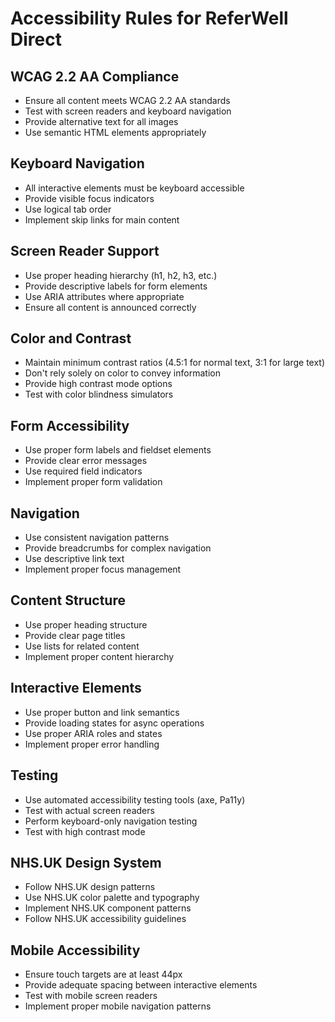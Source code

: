 # Accessibility Rules for ReferWell Direct

## WCAG 2.2 AA Compliance

- Ensure all content meets WCAG 2.2 AA standards
- Test with screen readers and keyboard navigation
- Provide alternative text for all images
- Use semantic HTML elements appropriately

## Keyboard Navigation

- All interactive elements must be keyboard accessible
- Provide visible focus indicators
- Use logical tab order
- Implement skip links for main content

## Screen Reader Support

- Use proper heading hierarchy (h1, h2, h3, etc.)
- Provide descriptive labels for form elements
- Use ARIA attributes where appropriate
- Ensure all content is announced correctly

## Color and Contrast

- Maintain minimum contrast ratios (4.5:1 for normal text, 3:1 for large text)
- Don't rely solely on color to convey information
- Provide high contrast mode options
- Test with color blindness simulators

## Form Accessibility

- Use proper form labels and fieldset elements
- Provide clear error messages
- Use required field indicators
- Implement proper form validation

## Navigation

- Use consistent navigation patterns
- Provide breadcrumbs for complex navigation
- Use descriptive link text
- Implement proper focus management

## Content Structure

- Use proper heading structure
- Provide clear page titles
- Use lists for related content
- Implement proper content hierarchy

## Interactive Elements

- Use proper button and link semantics
- Provide loading states for async operations
- Use proper ARIA roles and states
- Implement proper error handling

## Testing

- Use automated accessibility testing tools (axe, Pa11y)
- Test with actual screen readers
- Perform keyboard-only navigation testing
- Test with high contrast mode

## NHS.UK Design System

- Follow NHS.UK design patterns
- Use NHS.UK color palette and typography
- Implement NHS.UK component patterns
- Follow NHS.UK accessibility guidelines

## Mobile Accessibility

- Ensure touch targets are at least 44px
- Provide adequate spacing between interactive elements
- Test with mobile screen readers
- Implement proper mobile navigation patterns
